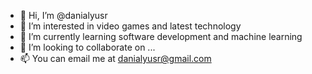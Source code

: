 - 👋 Hi, I’m @danialyusr
- 👀 I’m interested in video games and latest technology
- 🌱 I’m currently learning software development and machine learning
- 💞️ I’m looking to collaborate on ...
- 📫 You can email me at danialyusr@gmail.com

<!---
danialyusr/danialyusr is a ✨ special ✨ repository because its `README.md` (this file) appears on your GitHub profile.
You can click the Preview link to take a look at your changes.
--->
